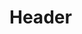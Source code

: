 <!-- TITLE: Meltdown -->
<!-- SUBTITLE: Creates an energy spiral that causes between 372 and 450 damage to all creatures in the vicinity of your target. -->

# Header